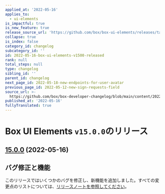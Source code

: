 ```yaml
---
applied_at: '2022-05-16'
applies_to:
  - ui-elements
is_impactful: true
is_new_feature: true
release_source_url: 'https://github.com/box/box-ui-elements/releases/tag/v15.0.0'
collapse: true
is_index: false
category_id: changelog
subcategory_id: ''
id: 2022-05-16-box-ui-elements-v1500-released
rank: null
total_steps: null
type: changelog
sibling_id: ''
parent_id: changelog
next_page_id: 2022-05-18-new-endpoints-for-user-avatar
previous_page_id: 2022-05-12-new-sign-requests-field
source_url: >-
  https://github.com/box/box-developer-changelog/blob/main/content/2022/05-16-box-ui-elements-v1500-released.md
published_at: '2022-05-16'
fullyTranslated: true
---
```

# Box UI Elements `v15.0.0`のリリース

## [15.0.0][1] (2022-05-16)

## バグ修正と機能

このリリースではいくつかのバグを修正し、新機能を追加しました。すべての変更点のリストについては、[リリースノートを参照してください][1]。

[1]: https://github.com/box/box-ui-elements/releases/tag/v15.0.0

